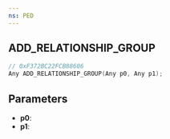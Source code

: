 ```yaml
---
ns: PED
---
```

## ADD_RELATIONSHIP_GROUP

```c
// 0xF372BC22FCB88606
Any ADD_RELATIONSHIP_GROUP(Any p0, Any p1);
```

## Parameters
* **p0**:
* **p1**:
